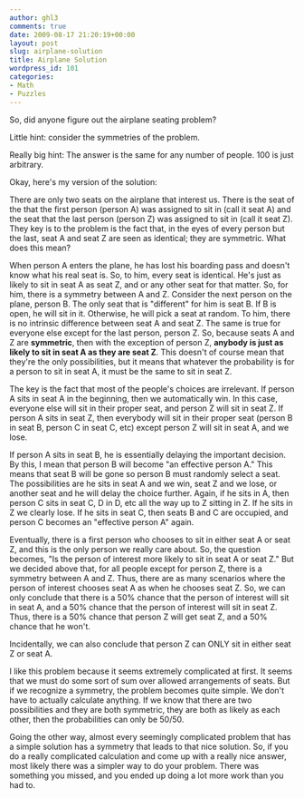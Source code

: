 ```yaml
---
author: ghl3
comments: true
date: 2009-08-17 21:20:19+00:00
layout: post
slug: airplane-solution
title: Airplane Solution
wordpress_id: 101
categories:
- Math
- Puzzles
---
```


So, did anyone figure out the airplane seating problem?

Little hint: consider the symmetries of the problem.

Really big hint:  The answer is the same for any number of people.  100 is just arbitrary.


Okay, here's my version of the solution:

There are only two seats on the airplane that interest us.  There is the seat of the that the first person (person A) was assigned to sit in (call it seat A) and the seat that the last person (person Z) was assigned to sit in (call it seat Z).  They key is to the problem is the fact that, in the eyes of every person but the last, seat A and seat Z are seen as identical; they are symmetric.  What does this mean?

When person A enters the plane, he has lost his boarding pass and doesn't know what his real seat is.  So, to him, every seat is identical.  He's just as likely to sit in seat A as seat Z, and or any other seat for that matter.  So, for him, there is a symmetry between A and Z.  Consider the next person on the plane, person B.  The only seat that is "different" for him is seat B.  If B is open, he will sit in it.  Otherwise, he will pick a seat at random.  To him, there is no intrinsic difference between seat A and seat Z.  The same is true for everyone else except for the last person, person Z.  So, because seats A and Z are **symmetric**, then with the exception of person Z, **anybody is just as likely to sit in seat A as they are seat Z**.  This doesn't of course mean that they're the only possibilities, but it means that whatever the probability is for a person to sit in seat A, it must be the same to sit in seat Z.

The key is the fact that most of the people's choices are irrelevant.  If person A sits in seat A in the beginning, then we automatically win.  In this case, everyone else will sit in their proper seat, and person Z will sit in seat Z.  If person A sits in seat Z, then everybody will sit in their proper seat (person B in seat B, person C in seat C, etc) except person Z will sit in seat A, and we lose.

If person A sits in seat B, he is essentially delaying the important decision.  By this, I mean that person B will become "an effective person A."  This means that seat B will be gone so person B must randomly select a seat.  The possibilities are he sits in seat A and we win, seat Z and we lose, or another seat and he will delay the choice further.  Again, if he sits in A, then person C sits in seat C, D in D, etc all the way up to Z sitting in Z.  If he sits in Z we clearly lose.  If he sits in seat C, then seats B and C are occupied, and person C becomes an "effective person A" again.

Eventually, there is a first person who chooses to sit in either seat A or seat Z, and this is the only person we really care about.  So, the question becomes, "Is the person of interest more likely to sit in seat A or seat Z."  But we decided above that, for all people except for person Z, there is a symmetry between A and Z.  Thus, there are as many scenarios where the person of interest chooses seat A as when he chooses seat Z.  So, we can only conclude that there is a 50% chance that the person of interest will sit in seat A, and a 50% chance that the person of interest will sit in seat Z.  Thus, there is a 50% chance that person Z will get seat Z, and a 50% chance that he won't.

Incidentally, we can also conclude that person Z can ONLY sit in either seat Z or seat A.

I like this problem because it seems extremely complicated at first.  It seems that we must do some sort of sum over allowed arrangements of seats.  But if we recognize a symmetry, the problem becomes quite simple.  We don't have to actually calculate anything.  If we know that there are two possibilities and they are both symmetric, they are both as likely as each other, then the probabilities can only be 50/50.

Going the other way, almost every seemingly complicated problem that has a simple solution has a symmetry that leads to that nice solution.  So, if you do a really complicated calculation and come up with a really nice answer, most likely there was a simpler way to do your problem.  There was something you missed, and you ended up doing a lot more work than you had to.
